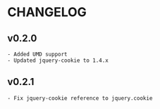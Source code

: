 # CHANGELOG

## v0.2.0

    - Added UMD support
    - Updated jquery-cookie to 1.4.x

## v0.2.1

    - Fix jquery-cookie reference to jquery.cookie
